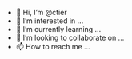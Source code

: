 - 👋 Hi, I’m @ctier
- 👀 I’m interested in ...
- 🌱 I’m currently learning ...
- 💞️ I’m looking to collaborate on ...
- 📫 How to reach me ...

<!---
ctier/ctier is a ✨ special ✨ repository because its `README.md` (this file) appears on your GitHub profile.
You can click the Preview link to take a look at your changes.
--->
